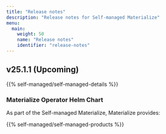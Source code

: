 ```yaml
---
title: "Release notes"
description: "Release notes for Self-managed Materialize"
menu:
  main:
    weight: 50
    name: "Release notes"
    identifier: "release-notes"
---
```


## v25.1.1 (Upcoming)

{{% self-managed/self-managed-details %}}

### Materialize Operator Helm Chart

As part of the Self-managed Materialize, Materialize provides:

{{% self-managed/self-managed-products %}}
